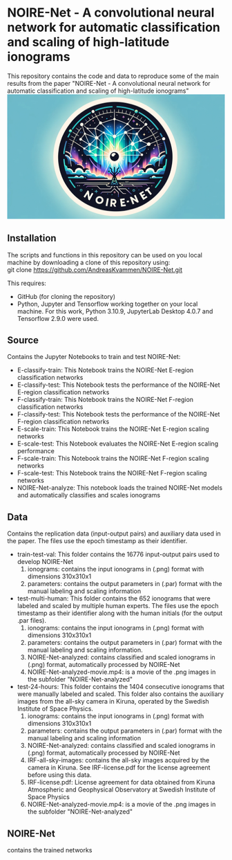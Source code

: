 # NOIRE-Net - A convolutional neural network for automatic classification and scaling of high-latitude ionograms
This repository contains the code and data to reproduce some of the main results from the paper "NOIRE-Net - A convolutional neural network for automatic classification and scaling of high-latitude ionograms"
<img src="https://github.com/AndreasKvammen/NOIRE-Net/blob/main/logo.jpg?raw=true">

## Installation 
The scripts and functions in this repository can be used on you local machine by downloading a clone of this repository using: <br />
git clone https://github.com/AndreasKvammen/NOIRE-Net.git

This requires: 
 - GitHub (for cloning the repository)
 - Python, Jupyter and Tensorflow working together on your local machine. For this work, Python 3.10.9, JupyterLab Desktop 4.0.7 and Tensorflow 2.9.0 were used.

## Source
Contains the Jupyter Notebooks to train and test NOIRE-Net:
- E-classify-train: This Notebook trains the NOIRE-Net E-region classification networks
- E-classify-test: This Notebook tests the performance of the NOIRE-Net E-region classification networks
- F-classify-train: This Notebook trains the NOIRE-Net F-region classification networks
- F-classify-test: This Notebook tests the performance of the NOIRE-Net F-region classification networks
- E-scale-train: This Notebook trains the NOIRE-Net E-region scaling networks
- E-scale-test: This Notebook evaluates the NOIRE-Net E-region scaling performance
- F-scale-train: This Notebook trains the NOIRE-Net F-region scaling networks
- F-scale-test: This Notebook trains the NOIRE-Net F-region scaling networks
- NOIRE-Net-analyze: This notebook loads the trained NOIRE-Net models and automatically classifies and scales ionograms

## Data
Contains the replication data (input-output pairs) and auxiliary data used in the paper. The files use the epoch timestamp as their identifier. 
- train-test-val: This folder contains the 16776 input-output pairs used to develop NOIRE-Net
  1. ionograms: contains the input ionograms in (.png) format with dimensions 310x310x1
  2. parameters: contains the output parameters in (.par) format with the manual labeling and scaling information
- test-multi-human: This folder contains the 652 ionograms that were labeled and scaled by multiple human experts. The files use the epoch timestamp as their identifier along with the human initials (for the output .par files).
  1. ionograms: contains the input ionograms in (.png) format with dimensions 310x310x1
  2. parameters: contains the output parameters in (.par) format with the manual labeling and scaling information.
  3. NOIRE-Net-analyzed: contains classified and scaled ionograms in (.png) format, automatically processed by NOIRE-Net
  4. NOIRE-Net-analyzed-movie.mp4: is a movie of the .png images in the subfolder "NOIRE-Net-analyzed"
- test-24-hours: This folder contains the 1404 consecutive ionograms that were manually labeled and scaled. This folder also contains the auxiliary images from the all-sky camera in Kiruna, operated by the Swedish Institute of Space Physics.
  1. ionograms: contains the input ionograms in (.png) format with dimensions 310x310x1
  2. parameters: contains the output parameters in (.par) format with the manual labeling and scaling information
  3. NOIRE-Net-analyzed: contains classified and scaled ionograms in (.png) format, automatically processed by NOIRE-Net
  4. IRF-all-sky-images: contains the all-sky images acquired by the camera in Kiruna. See IRF-license.pdf for the license agreement before using this data.
  5. IRF-license.pdf: License agreement for data obtained from Kiruna Atmospheric and Geophysical Observatory at Swedish Institute of Space Physics
  6. NOIRE-Net-analyzed-movie.mp4: is a movie of the .png images in the subfolder "NOIRE-Net-analyzed"

## NOIRE-Net
contains the trained networks
